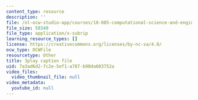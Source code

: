 ```yaml
---
content_type: resource
description: ''
file: /ol-ocw-studio-app/courses/18-085-computational-science-and-engineering-i-fall-2008/7a3ad6d27c2e5ef1a787b90da603752a_mhLI51d9LDc.vtt
file_size: 58340
file_type: application/x-subrip
learning_resource_types: []
license: https://creativecommons.org/licenses/by-nc-sa/4.0/
ocw_type: OCWFile
resourcetype: Other
title: 3play caption file
uid: 7a3ad6d2-7c2e-5ef1-a787-b90da603752a
video_files:
  video_thumbnail_file: null
video_metadata:
  youtube_id: null
---
```

